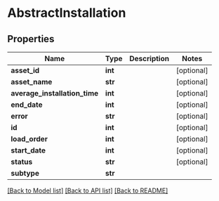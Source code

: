 # AbstractInstallation

## Properties
Name | Type | Description | Notes
------------ | ------------- | ------------- | -------------
**asset_id** | **int** |  | [optional] 
**asset_name** | **str** |  | [optional] 
**average_installation_time** | **int** |  | [optional] 
**end_date** | **int** |  | [optional] 
**error** | **str** |  | [optional] 
**id** | **int** |  | [optional] 
**load_order** | **int** |  | [optional] 
**start_date** | **int** |  | [optional] 
**status** | **str** |  | [optional] 
**subtype** | **str** |  | 

[[Back to Model list]](../README.md#documentation-for-models) [[Back to API list]](../README.md#documentation-for-api-endpoints) [[Back to README]](../README.md)


